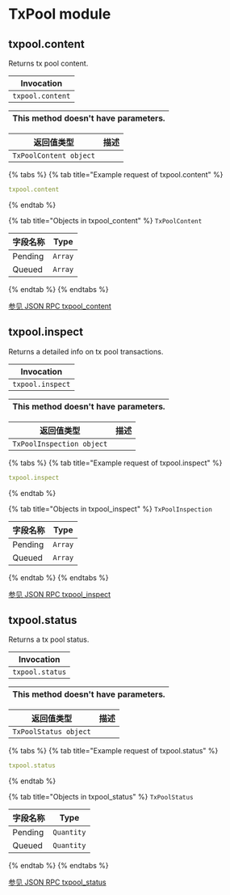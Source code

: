 # TxPool module

## txpool.content

Returns tx pool content.

| Invocation       |
| ---------------- |
| `txpool.content` |

| This method doesn't have parameters. |
| ------------------------------------ |

| 返回值类型                  | 描述 |
| ---------------------- | -- |
| `TxPoolContent object` |    |

{% tabs %}
{% tab title="Example request of txpool.content" %}
```yaml
txpool.content
```
{% endtab %}

{% tab title="Objects in txpool_content" %}
`TxPoolContent`

| 字段名称    | Type    |
| ------- | ------- |
| Pending | `Array` |
| Queued  | `Array` |
{% endtab %}
{% endtabs %}

[参见 JSON RPC txpool\_content](https://docs.nethermind.io/nethermind/ethereum-client/json-rpc/txpool#txpool\_content)

## txpool.inspect

Returns a detailed info on tx pool transactions.

| Invocation       |
| ---------------- |
| `txpool.inspect` |

| This method doesn't have parameters. |
| ------------------------------------ |

| 返回值类型                     | 描述 |
| ------------------------- | -- |
| `TxPoolInspection object` |    |

{% tabs %}
{% tab title="Example request of txpool.inspect" %}
```yaml
txpool.inspect
```
{% endtab %}

{% tab title="Objects in txpool_inspect" %}
`TxPoolInspection`

| 字段名称    | Type    |
| ------- | ------- |
| Pending | `Array` |
| Queued  | `Array` |
{% endtab %}
{% endtabs %}

[参见 JSON RPC txpool\_inspect](https://docs.nethermind.io/nethermind/ethereum-client/json-rpc/txpool#txpool\_inspect)

## txpool.status

Returns a tx pool status.

| Invocation      |
| --------------- |
| `txpool.status` |

| This method doesn't have parameters. |
| ------------------------------------ |

| 返回值类型                 | 描述 |
| --------------------- | -- |
| `TxPoolStatus object` |    |

{% tabs %}
{% tab title="Example request of txpool.status" %}
```yaml
txpool.status
```
{% endtab %}

{% tab title="Objects in txpool_status" %}
`TxPoolStatus`

| 字段名称    | Type       |
| ------- | ---------- |
| Pending | `Quantity` |
| Queued  | `Quantity` |
{% endtab %}
{% endtabs %}

[参见 JSON RPC txpool\_status](https://docs.nethermind.io/nethermind/ethereum-client/json-rpc/txpool#txpool\_status)
